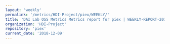 ```yaml
---
layout: 'weekly'
permalink: '/metrics/HDI-Project/piex/WEEKLY/'
title: 'DAI Lab OSS Metrics Metrics report for piex | WEEKLY-REPORT-2018-12-09'
organization: 'HDI-Project'
repository: 'piex'
current_date: '2018-12-09'
---
```

